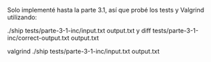 Solo implementé hasta la parte 3.1, así que probé los tests y Valgrind utilizando:

./ship tests/parte-3-1-inc/input.txt output.txt y diff tests/parte-3-1-inc/correct-output.txt output.txt

valgrind ./ship tests/parte-3-1-inc/input.txt output.txt
